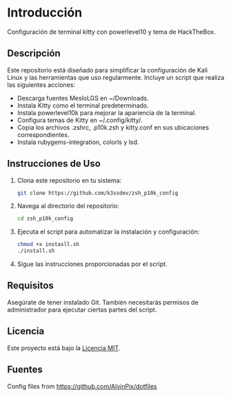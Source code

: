 # Introducción

Configuración de terminal kitty con powerlevel10 y tema de HackTheBox.

## Descripción

Este repositorio está diseñado para simplificar la configuración de Kali Linux y las herramientas que uso regularmente. Incluye un script que realiza las siguientes acciones:

- Descarga fuentes MesloLGS en ~/Downloads.
- Instala Kitty como el terminal predeterminado.
- Instala powerlevel10k para mejorar la apariencia de la terminal.
- Configura temas de Kitty en ~/.config/kitty/.
- Copia los archivos .zshrc, .p10k.zsh y kitty.conf en sus ubicaciones correspondientes.
- Instala rubygems-integration, colorls y lsd.

## Instrucciones de Uso

1. Clona este repositorio en tu sistema:

   ```bash
   git clone https://github.com/k3ssdev/zsh_p10k_config
   ```

2. Navega al directorio del repositorio:

   ```bash
   cd zsh_p10k_config
   ```

3. Ejecuta el script para automatizar la instalación y configuración:

   ```bash
   chmod +x instasll.sh
   ./install.sh
   ```

4. Sigue las instrucciones proporcionadas por el script.

## Requisitos

Asegúrate de tener instalado Git. También necesitarás permisos de administrador para ejecutar ciertas partes del script.

## Licencia

Este proyecto está bajo la [Licencia MIT](LICENSE).


## Fuentes
Config files from https://github.com/AlvinPix/dotfiles 
